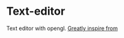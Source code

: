# Text-editor
Text editor with opengl.
[Greatly inspire from](https://www.twitch.tv/tsoding "Tsoding")

